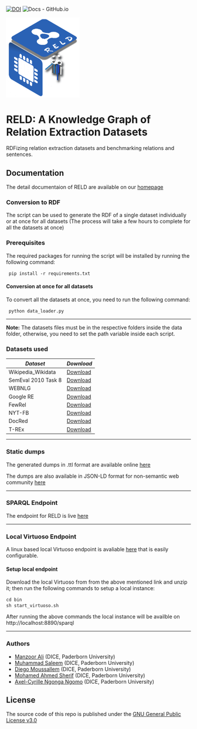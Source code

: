 [![DOI](https://zenodo.org/badge/DOI/10.5281/zenodo.7429677.svg)](https://doi.org/10.5281/zenodo.7429677)
![Docs - GitHub.io](https://img.shields.io/static/v1?logo=github&style=flat&color=green&label=docs&message=RELD)


<img src="https://github.com/dice-group/RELD/blob/main/Reld.png" alt="Logo Image" width="200"/>

# RELD: A Knowledge Graph of Relation Extraction Datasets
RDFizing relation extraction datasets and benchmarking relations and sentences.

## Documentation

The detail documentaion of RELD are available on our [homepage](https://reld-tutorial.readthedocs.io/en/latest/intro.html)

### Conversion to RDF

The script can be used to generate the RDF of a single dataset individually or at once for all datasets (The process will take a few hours to complete for all the datasets at once)
### Prerequisites
The required packages for running the script will be installed by running the following command:
```
 pip install -r requirements.txt
```

<!--  Single dataset conversion
To convert a single dataset, you can run the individual script as follow:

```
  # For SemEval 2010 Task 8 Dataset
  python semEval.py
  
  # For Google Relation Extraction Dataset
  python google.py
  
  # For Wikipedia-Wikidata Dataset
  python wikiRE.py
  
  # For WEBNLG Dataset
  python webNlg.py
  
  # For FewRel Dataset
  python few_rel.py
  
  # For NYT-FB Dataset
  python nyt.py
  
```
The .ttl output will be saved in the respective folders inside the output folder
-->


#### Conversion at once for all datasets
To convert all the datasets at once, you need to run the following command:

```
 python data_loader.py 
```
<hr>
<b>Note:</b> The datasets files must be in the respective folders inside the data folder, otherwise, you need to set the path variable inside each script. 

### Datasets used

| *Dataset*   | *Download*  |
|-------------|-----------|
|Wikipedia_Wikidata|[Download](https://www.informatik.tu-darmstadt.de/ukp/research_6/data/lexical_resources/wikipedia_wikidata_relations/)|
|SemEval 2010 Task 8|[Download](http://www.kozareva.com/downloads.html)|
|WEBNLG|[Download](https://webnlg-challenge.loria.fr/)|
|Google RE|[Download](https://github.com/google-research-datasets/relation-extraction-corpus)|
|FewRel|[Download](https://www.zhuhao.me/fewrel/)|
|NYT-FB|[Download](http://iesl.cs.umass.edu/riedel/ecml/)|
|DocRed|[Download](https://github.com/thunlp/DocRED)|
|T-REx|[Download](https://hadyelsahar.github.io/t-rex/)|

<hr>



### Static dumps

The generated dumps in .ttl format are available online [here](https://hobbitdata.informatik.uni-leipzig.de/RELD/ttl_dumps/)

The dumps are also available in JSON-LD format for non-semantic web community [here](https://hobbitdata.informatik.uni-leipzig.de/RELD/json_dumps/)

<hr>

### SPARQL Endpoint

The endpoint for RELD is live [here](http://reld.cs.upb.de:8890/sparql)

<hr>

### Local Virtuoso Endpoint

A linux based local Virtuoso endpoint is avaliable [here](https://hobbitdata.informatik.uni-leipzig.de/RELD/endpoint/) that is easily configurable.

#### Setup local endpoint

Download the local Virtuoso from from the above mentioned link and unzip it; then run the following commands to setup a local instance:

```
cd bin
sh start_virtuoso.sh

```
After running the above commands the local instance will be availble on http://localhost:8890/sparql


<hr>


### Authors
  * [Manzoor Ali](https://dice-research.org/ManzoorAli) (DICE, Paderborn University) 
  * [Muhammad Saleem](https://sites.google.com/site/saleemsweb/) (DICE, Paderborn University) 
  * [Diego Moussallem](https://dice-research.org/DiegoMoussallem) (DICE, Paderborn University)
  * [Mohamed Ahmed Sherif](https://dice-research.org/MohamedAhmedSherif) (DICE, Paderborn University)
  * [Axel-Cyrille Ngonga Ngomo](https://dice-research.org/AxelCyrilleNgongaNgomo) (DICE, Paderborn University)

## License
The source code of this repo is published under the [GNU General Public License v3.0](https://www.gnu.org/licenses/gpl-3.0.en.html)

